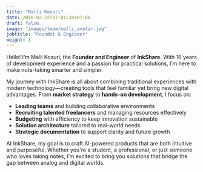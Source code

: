 ```yaml
---
title: "Malli Kosuri"
date: 2018-02-22T17:01:34+07:00
draft: false
image: "images/team/malli_avatar.jpg"
jobtitle: "Founder & Engineer"
weight: 1
---
```


Hello! I’m Malli Kosuri, the **Founder and Engineer** of **InkShare**. With 16 years of development experience and a passion for practical solutions, I’m here to make note-taking smarter and simpler.

My journey with InkShare is all about combining traditional experiences with modern technology—creating tools that feel familiar yet bring new digital advantages. From **market strategy** to **hands-on development**, I focus on:

- **Leading teams** and building collaborative environments
- **Recruiting talented freelancers** and managing resources effectively
- **Budgeting** with efficiency to keep innovation sustainable
- **Solution architecture** tailored to real-world needs
- **Strategic documentation** to support clarity and future growth

At InkShare, my goal is to craft AI-powered products that are both intuitive and purposeful. Whether you're a student, a professional, or just someone who loves taking notes, I’m excited to bring you solutions that bridge the gap between analog and digital worlds.
